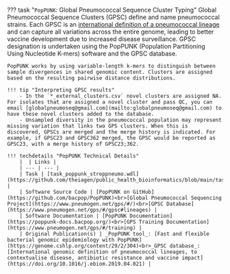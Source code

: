 ??? task "`PopPUNK`: Global Pneumococcal Sequence Cluster Typing"
    Global Pneumococcal Sequence Clusters (GPSC) define and name pneumococcal strains. Each GPSC is an [international definition of a pneumococcal lineage](https://doi.org/10.1016/j.ebiom.2019.04.021) and can capture all variations across the entire genome, leading to better vaccine development due to increased disease surveillance. GPSC designation is undertaken using the PopPUNK (Population Partitioning Using Nucleotide K-mers) software and the GPSC database.

    PopPUNK works by using variable-length k-mers to distinguish between sample divergences in shared genomic content. Clusters are assigned based on the resulting pairwise distance distributions. 

    !!! tip "Interpreting GPSC results"
        - In the `*_external_clusters.csv` novel clusters are assigned NA. For isolates that are assigned a novel cluster and pass QC, you can email [globalpneumoseq@gmail.com](mailto:globalpneumoseq@gmail.com) to have these novel clusters added to the database.
        - Unsampled diversity in the pneumococcal population may represent missing variation that links two GPS clusters. When this is discovered, GPSCs are merged and the merge history is indicated. For example, if GPSC23 and GPSC362 merged, the GPSC would be reported as GPSC23, with a merge history of GPSC23;362.
    
    !!! techdetails "PopPUNK Technical Details"
        |  | Links |
        | --- | --- |
        | Task | [task_poppunk_streppneumo.wdl](https://github.com/theiagen/public_health_bioinformatics/blob/main/tasks/species_typing/streptococcus/task_poppunk_streppneumo.wdl) |
        | Software Source Code | [PopPUNK on GitHub](https://github.com/bacpop/PopPUNK)<br>[Global Pneumococcal Sequencing Project](https://www.pneumogen.net/gps/#/)<br>[GPSC Database](https://www.pneumogen.net/gps/#/gpsc#lineages) |
        | Software Documentation | [PopPUNK Documentation](https://poppunk-docs.bacpop.org/)<br>[GPS Training Documentation](https://www.pneumogen.net/gps/#/training) |
        | Original Publication(s) | _PopPUNK tool_: [Fast and flexible bacterial genomic epidemiology with PopPUNK](https://genome.cshlp.org/content/29/2/304)<br>_GPSC database_: [International genomic definition of pneumococcal lineages, to contextualise disease, antibiotic resistance and vaccine impact](https://doi.org/10.1016/j.ebiom.2019.04.021) |
    